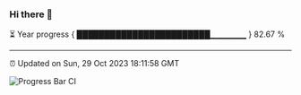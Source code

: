 ### Hi there 👋

⏳ Year progress { ████████████████████████▁▁▁▁▁▁ } 82.67 %

---

⏰ Updated on Sun, 29 Oct 2023 18:11:58 GMT

![Progress Bar CI](https://github.com/liununu/liununu/workflows/Progress%20Bar%20CI/badge.svg)
